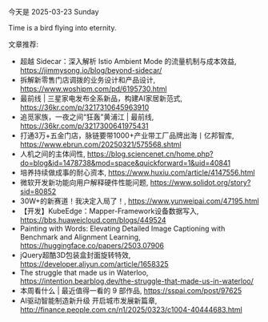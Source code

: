 今天是 2025-03-23 Sunday

Time is a bird flying into eternity.

文章推荐:
- 超越 Sidecar：深入解析 Istio Ambient Mode 的流量机制与成本效益, https://jimmysong.io/blog/beyond-sidecar/
- 拆解新零售门店调拨的业务设计和产品设计, https://www.woshipm.com/pd/6195730.html
- 最前线 | 三星家电发布全系新品，构建AI家居新范式, https://36kr.com/p/3217310645963910
- 追觅家族，一夜之间“狂轰”黄浦江 | 最前线, https://36kr.com/p/3217300641975431
- 打通3万+五金门店，脉链要带1000+产业带工厂品牌出海丨亿邦智库, https://www.ebrun.com/20250321/575568.shtml
- 人机之间的主体间性, https://blog.sciencenet.cn/home.php?do=blog&id=1478738&mod=space&quickforward=1&uid=40841
- 培养持续做成事的耐心资本, https://www.huxiu.com/article/4147556.html
- 微软开发新功能向用户解释硬件性能问题, https://www.solidot.org/story?sid=80852
- 30W+的新赛道！我决定入局了！, https://www.yunweipai.com/47195.html
- 【开发】KubeEdge：Mapper-Framework设备数据写入, https://bbs.huaweicloud.com/blogs/449524
- Painting with Words: Elevating Detailed Image Captioning with Benchmark
  and Alignment Learning, https://huggingface.co/papers/2503.07906
- jQuery超酷3D包装盒封面旋转特效, https://developer.aliyun.com/article/1658325
- The struggle that made us in Waterloo, https://intention.bearblog.dev/the-struggle-that-made-us-in-waterloo/
- 本周看什么 | 最近值得一看的 9 部作品, https://sspai.com/post/97625
- AI驱动智能制造新升级 开启城市发展新篇章, http://finance.people.com.cn/n1/2025/0323/c1004-40444683.html
